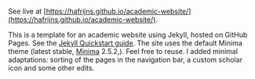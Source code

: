 See live at [https://hafrijns.github.io/academic-website/](https://hafrijns.github.io/academic-website/).

This is a template for an academic website using Jekyll, hosted on GitHub Pages. See the [Jekyll Quickstart guide](https://jekyllrb.com/docs/). The site uses the default Minima theme (latest stable, [Minima](https://rubygems.org/gems/minima) 2.5.2,). Feel free to reuse. I added minimal adaptations: sorting of the pages in the navigation bar, a custom scholar icon and some other edits. 
